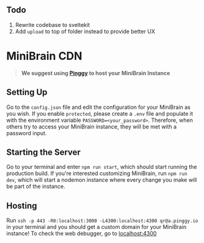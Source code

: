 ## Todo
1. Rewrite codebase to sveltekit
2. Add `upload` to top of folder instead to provide better UX

# MiniBrain CDN
> **We suggest using [Pinggy](https://pinggy.io) to host your MiniBrain Instance**

## Setting Up
Go to the `config.json` file and edit the configuration for your MiniBrain as you wish. If you enable `protected`, please create a `.env` file and populate it with the environment variable `PASSWORD=<your_password>`. Therefore, when others try to access your MiniBrain instance, they will be met with a password input.

## Starting the Server
Go to your terminal and enter `npm run start`, which should start running the production build. If you're interested customizing MiniBrain, run `npm run dev`, which will start a nodemon instance where every change you make will be part of the instance.

## Hosting
Run `ssh -p 443 -R0:localhost:3000 -L4300:localhost:4300 qr@a.pinggy.io` in your terminal and you should get a custom domain for your MiniBrain instance! To check the web debugger, go to [localhost:4300](http://localhost:4300)
